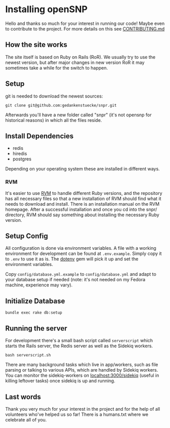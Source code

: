 # Installing openSNP
Hello and thanks so much for your interest in running our code! Maybe even to contribute to the project. For more details on this see [CONTRIBUTING.md](https://github.com/gedankenstuecke/snpr/blob/master/CONTRIBUTING.md)

## How the site works

The site itself is based on Ruby on Rails (RoR). We usually try to use the newest version, but after major changes in new version RoR it may sometimes take a while for the switch to happen.

## Setup

git is needed to download the newest sources:

```
git clone git@github.com:gedankenstuecke/snpr.git
```

Afterwards you'll have a new folder called "snpr" (it's not opensnp for historical reasons) in which all the files reside.

## Install Dependencies

- redis
- hiredis
- postgres

Depending on your operating system these are installed in different ways.

### RVM

It's easier to use [RVM](https://rvm.io/)  to handle different Ruby versions, and the repository has all necessary files so that a new installation of RVM should find what it needs to download and install. There is an installation manual on the RVM homepage. After a successful installation and once you cd into the snpr/ directory, RVM should say something
about installing the necessary Ruby version.

## Setup Config

All configuration is done via environment variables. A file with a
working environment for development can be found at `.env.example`.
Simply copy it to `.env` to use it as is. The
[dotenv](https://github.com/bkeepers/dotenv) gem will pick it up
and set the environment variables.

Copy `config/database.yml.example` to `config/database.yml` and adapt to
your database setup if needed (note: it's not needed on my Fedora machine, experience may vary).

## Initialize Database

```
bundle exec rake db:setup
```

## Running the server

For development there's a small bash script called `serverscript` which starts the Rails server, the Redis server as well as the Sidekiq workers.

```
bash serverscript.sh
```

There are many background tasks which live in app/workers, such as file parsing or talking to various APIs, which are handled by Sidekiq workers. You can monitor the sidekiq-workers on [localhost:3000/sidekiq](http://localhost:3000/sidekiq) (useful in killing leftover tasks) once sidekiq is up and running.

## Last words

Thank you very much for your interest in the project and for the help of all volunteers who've helped us so far! There is a humans.txt where we celebrate all of you.
